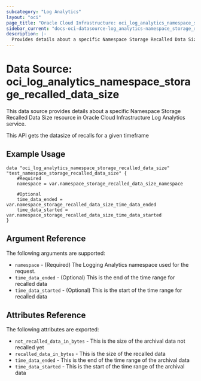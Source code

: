 ```yaml
---
subcategory: "Log Analytics"
layout: "oci"
page_title: "Oracle Cloud Infrastructure: oci_log_analytics_namespace_storage_recalled_data_size"
sidebar_current: "docs-oci-datasource-log_analytics-namespace_storage_recalled_data_size"
description: |-
  Provides details about a specific Namespace Storage Recalled Data Size in Oracle Cloud Infrastructure Log Analytics service
---
```


# Data Source: oci_log_analytics_namespace_storage_recalled_data_size
This data source provides details about a specific Namespace Storage Recalled Data Size resource in Oracle Cloud Infrastructure Log Analytics service.

This API gets the datasize of recalls for a given timeframe


## Example Usage

```hcl
data "oci_log_analytics_namespace_storage_recalled_data_size" "test_namespace_storage_recalled_data_size" {
	#Required
	namespace = var.namespace_storage_recalled_data_size_namespace

	#Optional
	time_data_ended = var.namespace_storage_recalled_data_size_time_data_ended
	time_data_started = var.namespace_storage_recalled_data_size_time_data_started
}
```

## Argument Reference

The following arguments are supported:

* `namespace` - (Required) The Logging Analytics namespace used for the request. 
* `time_data_ended` - (Optional) This is the end of the time range for recalled data
* `time_data_started` - (Optional) This is the start of the time range for recalled data


## Attributes Reference

The following attributes are exported:

* `not_recalled_data_in_bytes` - This is the size of the archival data not recalled yet
* `recalled_data_in_bytes` - This is the size of the recalled data
* `time_data_ended` - This is the end of the time range of the archival data
* `time_data_started` - This is the start of the time range of the archival data

